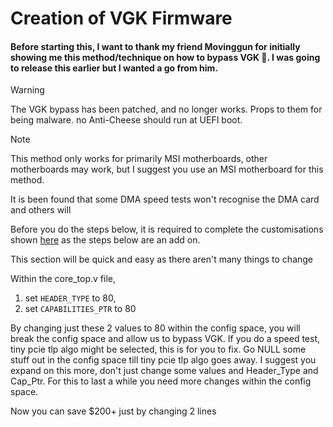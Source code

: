 # Creation of VGK Firmware

#### Before starting this, I want to thank my friend Movinggun for initially showing me this method/technique on how to bypass VGK 💖. I was going to release this earlier but I wanted a go from him.

> [!WARNING]
> The VGK bypass has been patched, and no longer works. Props to them for being malware. no Anti-Cheese should run at UEFI boot.
> 


> [!NOTE]
> This method only works for primarily MSI motherboards, other motherboards may work, but I suggest you use an MSI motherboard for this method.
>
> It is been found that some DMA speed tests won't recognise the DMA card and others will


Before you do the steps below, it is required to complete the customisations shown [here](https://github.com/Rakeshmonkee/DMA/blob/main/EAC-BE%20FW%20Creation/EAC-BE%20FW%20Customisations) as the steps below are an add on.


This section will be quick and easy as there aren't many things to change

Within the core_top.v file,

1. set `HEADER_TYPE` to 80,
2. set `CAPABILITIES_PTR` to 80

By changing just these 2 values to 80 within the config space, you will break the config space and allow us to bypass VGK. If you do a speed test, tiny pcie tlp algo might be selected, this is for you to fix. Go NULL some stuff out in the config space till tiny pcie tlp algo goes away. I suggest you expand on this more, don't just change some values and Header_Type and Cap_Ptr. For this to last a while you need more changes within the config space.



Now you can save $200+ just by changing 2 lines
